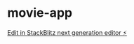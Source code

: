 # movie-app

[Edit in StackBlitz next generation editor ⚡️](https://stackblitz.com/~/github.com/bcrhbrhcdb/movie-app)